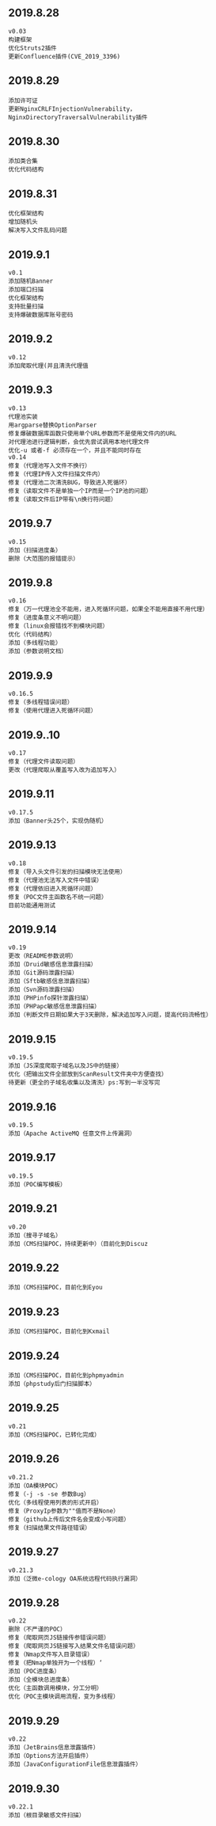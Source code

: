 2019.8.28
-
    v0.03
	构建框架
    优化Struts2插件
    更新Confluence插件(CVE_2019_3396)
2019.8.29
-
	添加许可证
	更新NginxCRLFInjectionVulnerability，NginxDirectoryTraversalVulnerability插件
2019.8.30
-
    添加类合集
    优化代码结构
2019.8.31
-
	优化框架结构
	增加随机头
	解决写入文件乱码问题
2019.9.1
-
    v0.1
    添加随机Banner
    添加端口扫描
    优化框架结构
    支持批量扫描
    支持爆破数据库账号密码
2019.9.2
-   
    v0.12
    添加爬取代理(并且清洗代理值
    
2019.9.3
-
    v0.13
    代理池实装
    用argparse替换OptionParser
    修复爆破数据库函数只使用单个URL参数而不是使用文件内的URL
    对代理池进行逻辑判断，会优先尝试调用本地代理文件
    优化-u 或者-f 必须存在一个，并且不能同时存在
    v0.14
    修复（代理池写入文件不换行）
    修复（代理IP传入文件扫描文件内）
    修复（代理池二次清洗BUG，导致进入死循环）
    修复（读取文件不是单独一个IP而是一个IP池的问题）
    修复（读取文件后IP带有\n换行符问题）
2019.9.7
-
    v0.15
    添加（扫描进度条）
    删除（大范围的报错提示）
2019.9.8
-
    v0.16
    修复（万一代理池全不能用，进入死循环问题，如果全不能用直接不用代理）
    修复（进度条意义不明问题）
    修复（linux会报错找不到模块问题）
    优化（代码结构）
    添加（多线程功能）
    添加（参数说明文档）
2019.9.9
-
    v0.16.5
    修复（多线程错误问题）
    修复（使用代理进入死循环问题）
2019.9..10
-
	v0.17
    修复（代理文件读取问题）
    更改（代理爬取从覆盖写入改为追加写入）
2019.9.11
-
    v0.17.5
    添加（Banner头25个，实现伪随机）
2019.9.13
-
    v0.18
    修复（导入头文件引发的扫描模块无法使用）
    修复（代理池无法写入文件中错误）
    修复（代理依旧进入死循环问题）
    修复（POC文件主函数名不统一问题）
    目前功能通用测试
2019.9.14
-
	v0.19
	更改（README参数说明）
	添加（Druid敏感信息泄露扫描）
	添加（Git源码泄露扫描）
	添加（Sftb敏感信息泄露扫描）
	添加（Svn源码泄露扫描）
	添加（PHPinfo探针泄露扫描）
	添加（PHPapc敏感信息泄露扫描）
	添加（判断文件日期如果大于3天删除，解决追加写入问题，提高代码流畅性）
2019.9.15
-
	v0.19.5
	添加（JS深度爬取子域名以及JS中的链接）
	优化（把输出文件全部放到ScanResult文件夹中方便查找）
	待更新（更全的子域名收集以及清洗）ps:写到一半没写完
2019.9.16
-
    v0.19.5
    添加（Apache ActiveMQ 任意文件上传漏洞）
2019.9.17
-
    v0.19.5
    添加（POC编写模板）
2019.9.21
-
    v0.20
    添加（搜寻子域名）
	添加（CMS扫描POC，持续更新中）（目前化到Discuz
2019.9.22
-
    添加（CMS扫描POC，目前化到Eyou
2019.9.23
-
    添加（CMS扫描POC，目前化到Kxmail
2019.9.24
-
    添加（CMS扫描POC，目前化到phpmyadmin
    添加（phpstudy后门扫描脚本）
2019.9.25
-   
    v0.21
    添加（CMS扫描POC，已转化完成）
2019.9.26
-   
    v0.21.2
    添加（OA模块POC）
    修复（-j -s -se 参数Bug）
    优化（多线程使用列表的形式开启）
    修复（ProxyIp参数为""值而不是None）
    修复（github上传后文件名会变成小写问题）
    修复（扫描结果文件路径错误）
2019.9.27
-    
    v0.21.3
    添加（泛微e-cology OA系统远程代码执行漏洞）   
2019.9.28
-    
    v0.22
    删除（不严谨的POC）
    修复（爬取网页JS链接传参错误问题）
    修复（爬取网页JS链接写入结果文件名错误问题）
    修复（Nmap文件写入目录错误）
    修复（把Nmap单独开为一个线程）‘
    添加（POC进度条）
    添加（全模块总进度条）
    优化（主函数调用模块，分工分明）
    优化（POC主模块调用流程，变为多线程）
2019.9.29
-    
    v0.22
    添加（JetBrains信息泄露插件）
    添加（Options方法开启插件）
    添加（JavaConfigurationFile信息泄露插件）
2019.9.30
-    
    v0.22.1
    添加（根目录敏感文件扫描）